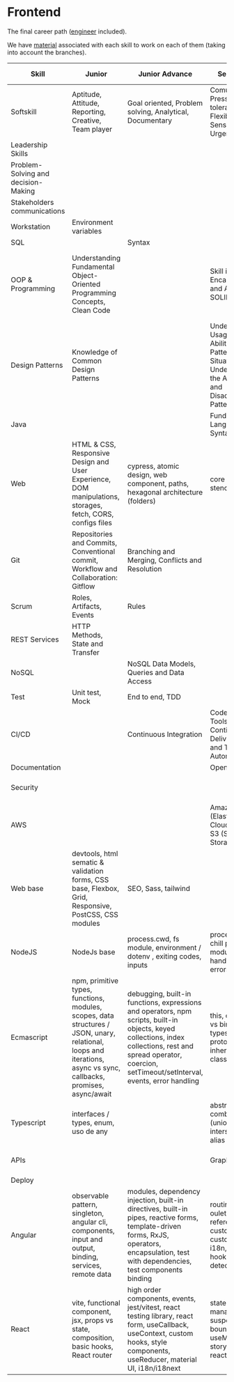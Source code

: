 # Frontend

The final career path ([engineer](./engineer-competency-matrix.md) included).

We have [material](./engineer_material.md) associated with each skill to work on each of them (taking into account the branches).

| Skill                               | Junior                                                                                                                                                             | Junior Advance                                                                                                                                                                                                    | Semi-senior                                                                                                                       | Semi-senior advanced                                                                     | Senior                                           |
| ----------------------------------- | ------------------------------------------------------------------------------------------------------------------------------------------------------------------ | ----------------------------------------------------------------------------------------------------------------------------------------------------------------------------------------------------------------- | --------------------------------------------------------------------------------------------------------------------------------- | ---------------------------------------------------------------------------------------- | ------------------------------------------------ |
| Softskill                           | Aptitude, Attitude, Reporting, Creative, Team player                                                                                                               | Goal oriented, Problem solving, Analytical, Documentary                                                                                                                                                           | Comunication, Pressure tolerance, Flexibility and Sense of Urgency                                                                | Autonomy, Negotiation                                                                    | Responsibility, Conflict resolution, Coaching    |
| Leadership Skills                   |                                                                                                                                                                    |                                                                                                                                                                                                                   |                                                                                                                                   |                                                                                          |                                                  |
| Problem-Solving and decision-Making |                                                                                                                                                                    |                                                                                                                                                                                                                   |                                                                                                                                   |                                                                                          |                                                  |
| Stakeholders communications         |                                                                                                                                                                    |                                                                                                                                                                                                                   |                                                                                                                                   |                                                                                          |                                                  |
| Workstation                         | Environment variables                                                                                                                                              |                                                                                                                                                                                                                   |                                                                                                                                   |                                                                                          |                                                  |
| SQL                                 |                                                                                                                                                                    | Syntax                                                                                                                                                                                                            |                                                                                                                                   |                                                                                          |                                                  |
| OOP & Programming                   | Understanding Fundamental Object-Oriented Programming Concepts, Clean Code                                                                                         |                                                                                                                                                                                                                   | Skill in Utilizing Encapsulation and Abstraction, SOLID                                                                           | Skill in Class and Relationship Design, Object-Centric Design and Clear Responsibilities |                                                  |
| Design Patterns                     | Knowledge of Common Design Patterns                                                                                                                                |                                                                                                                                                                                                                   | Understanding Usage Contexts, Ability to Adapt Patterns to Situations, Understanding the Advantages and Disadvantages of Patterns |                                                                                          |                                                  |
| Java                                |                                                                                                                                                                    |                                                                                                                                                                                                                   | Fundamentals of Language and Syntax                                                                                               |                                                                                          |                                                  |
| Web                                 | HTML & CSS, Responsive Design and User Experience, DOM manipulations, storages, fetch, CORS, configs files                                                         | cypress, atomic design, web component, paths, hexagonal architecture (folders)                                                                                                                                    | core web vitals, stencil                                                                                                          | PWA, shadow dom, Server Side Rendering                                                   | microfronts                                      |
| Git                                 | Repositories and Commits, Conventional commit, Workflow and Collaboration: Gitflow                                                                                 | Branching and Merging, Conflicts and Resolution                                                                                                                                                                   |                                                                                                                                   |                                                                                          |                                                  |
| Scrum                               | Roles, Artifacts, Events                                                                                                                                           | Rules                                                                                                                                                                                                             |                                                                                                                                   |                                                                                          | Critical Understanding of Scrum                  |
| REST Services                       | HTTP Methods, State and Transfer                                                                                                                                   |                                                                                                                                                                                                                   |                                                                                                                                   |                                                                                          |                                                  |
| NoSQL                               |                                                                                                                                                                    | NoSQL Data Models, Queries and Data Access                                                                                                                                                                        |                                                                                                                                   |                                                                                          |                                                  |
| Test                                | Unit test, Mock                                                                                                                                                    | End to end, TDD                                                                                                                                                                                                   |                                                                                                                                   |                                                                                          |                                                  |
| CI/CD                               |                                                                                                                                                                    | Continuous Integration                                                                                                                                                                                            | Code Quality Tools, Continuous Delivery, Test and Task Automation                                                                 | Detailed Lifecycle, Workflows and pipelines                                              |                                                  |
| Documentation                       |                                                                                                                                                                    |                                                                                                                                                                                                                   | OpenAPI                                                                                                                           |                                                                                          |                                                  |
| Security                            |                                                                                                                                                                    |                                                                                                                                                                                                                   |                                                                                                                                   | OAuth, Web Threat Protection                                                             | Certificates                                     |
| AWS                                 |                                                                                                                                                                    |                                                                                                                                                                                                                   | Amazon EC2 (Elastic Compute Cloud), Amazon S3 (Simple Storage Service)                                                            | Amazon SNS (Simple Notification Service)                                                 | Amazon Lambda, Amazon SQS (Simple Queue Service) |
| Web base                            | devtools, html sematic & validation forms, CSS base, Flexbox, Grid, Responsive, PostCSS, CSS modules                                                               | SEO, Sass, tailwind                                                                                                                                                                                               |                                                                                                                                   | building tools, accesibility                                                             |                                                  |
| NodeJS                              | NodeJs base                                                                                                                                                        | process.cwd, fs module, environment / dotenv , exiting codes, inputs                                                                                                                                              | process.nextTick, chill process, http module, logging, handling async errors                                                      | own module                                                                               |                                                  |
| Ecmascript                          | npm, primitive types, functions, modules, scopes, data structures / JSON, unary, relational, loops and iterations, async vs sync, callbacks, promises, async/await | debugging, built-in functions, expressions and operators, npm scripts, built-in objects, keyed collections, index collections, rest and spread operator, coercion, setTimeout/setInterval, events, error handling | this, call vs apply vs bind, IIFE, types of errors, prototypal inheritance, classes                                               | event loop, recursion, call stack & stack trace, closure, memory management              | iterators and generators                         |
| Typescript                          | interfaces / types, enum, uso de any                                                                                                                               |                                                                                                                                                                                                                   | abstract, combining types (unions, intersections, alias & keyof)                                                                  | generic base                                                                             |                                                  |
| APIs                                |                                                                                                                                                                    |                                                                                                                                                                                                                   | GraphQL, nest.js                                                                                                                  | APIs, conecting with a DB, jwt                                                           |                                                  |
| Deploy                              |                                                                                                                                                                    |                                                                                                                                                                                                                   |                                                                                                                                   | publish (nexus)                                                                          |                                                  |
| Angular                             | observable pattern, singleton, angular cli, components, input and output, binding, services, remote data                                                           | modules, dependency injection, built-in directives, built-in pipes, reactive forms, template-driven forms, RxJS, operators, encapsulation, test with dependencies, test components binding                        | routing, oulets/links, reference vars, custom pipe, custom directive, i18n, lifecycle hooks, change detection                     | lazy loading, guards, state management (ngxs or ngrx), library                           | server side rendering                            |
| React                               | vite, functional component, jsx, props vs state, composition, basic hooks, React router                                                                            | high order components, events, jest/vitest, react testing library, react form, useCallback, useContext, custom hooks, style components, useReducer, material UI, i18n/i18next                                     | state management, suspense, error boundaries, useMemo, storybook, redux, react query                                              | useRef, portals                                                                          | Profiler                                         |
